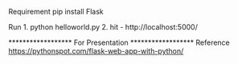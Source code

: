 Requirement 
	pip install Flask
	
Run
	1. python helloworld.py
	2. hit - http://localhost:5000/
	


****************** For Presentation ****************** 
Reference 
	https://pythonspot.com/flask-web-app-with-python/
